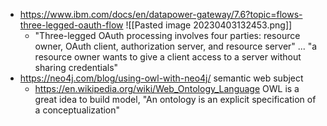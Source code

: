 - https://www.ibm.com/docs/en/datapower-gateway/7.6?topic=flows-three-legged-oauth-flow ![[Pasted image 20230403132453.png]] 
	- "Three-legged OAuth processing involves four parties: resource owner, OAuth client, authorization server, and resource server" ... "a resource owner wants to give a client access to a server without sharing credentials"
- https://neo4j.com/blog/using-owl-with-neo4j/ semantic web subject
	- https://en.wikipedia.org/wiki/Web_Ontology_Language OWL is a great idea to build model, "An ontology is an explicit specification of a conceptualization"